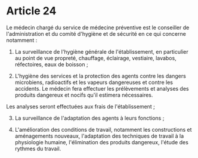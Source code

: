 # Article 24

Le médecin chargé du service de médecine préventive est le conseiller de l'administration et du comité d'hygiène et de sécurité en ce qui concerne notamment :

1) La surveillance de l'hygiène générale de l'établissement, en particulier au point de vue propreté, chauffage, éclairage, vestiaire, lavabos, réfectoires, eaux de boisson ;

2) L'hygiène des services et la protection des agents contre les dangers microbiens, radioactifs et les vapeurs dangereuses et contre les accidents. Le médecin fera effectuer les prélèvements et analyses des produits dangereux et nocifs qu'il estimera nécessaires.

Les analyses seront effectuées aux frais de l'établissement ;

3) La surveillance de l'adaptation des agents à leurs fonctions ;

4) L'amélioration des conditions de travail, notamment les constructions et aménagements nouveaux, l'adaptation des techniques de travail à la physiologie humaine, l'élimination des produits dangereux, l'étude des rythmes du travail.
